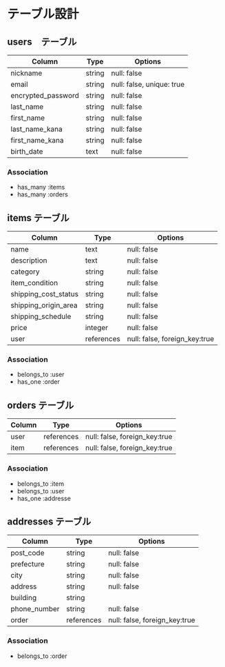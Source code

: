 # テーブル設計

## users　テーブル

| Column                | Type       | Options                   |
| --------------------- | ---------- | ------------------------- |
| nickname              | string     | null: false               |
| email                 | string     | null: false, unique: true |
| encrypted_password    | string     | null: false               |
| last_name             | string     | null: false               |
| first_name            | string     | null: false               |
| last_name_kana        | string     | null: false               |
| first_name_kana       | string     | null: false               |
| birth_date            | text       | null: false               |

### Association

- has_many :items
- has_many :orders


## items テーブル

| Column                | Type       | Options                       |
| --------------------- | ---------- | ----------------------------- |
| name                  | text       | null: false                   |
| description           | text       | null: false                   |
| category              | string     | null: false                   |
| item_condition        | string     | null: false                   |
| shipping_cost_status  | string     | null: false                   |
| shipping_origin_area  | string     | null: false                   |
| shipping_schedule     | string     | null: false                   |
| price                 | integer    | null: false                   |
| user                  | references | null: false, foreign_key:true |

### Association

- belongs_to :user
- has_one :order


##  orders テーブル

| Column                | Type       | Options                       |
| --------------------- | ---------- | ----------------------------- |
| user                  | references | null: false, foreign_key:true |
| item                  | references | null: false, foreign_key:true |

### Association

- belongs_to :item
- belongs_to :user
- has_one :addresse


##  addresses テーブル

| Column                | Type       | Options                       |
| --------------------- | ---------- | ----------------------------- |
| post_code             | string     | null: false                   |
| prefecture            | string     | null: false                   |
| city                  | string     | null: false                   |
| address               | string     | null: false                   |
| building              | string     |                               |
| phone_number          | string     | null: false                   |
| order                 | references | null: false, foreign_key:true |

### Association

- belongs_to :order